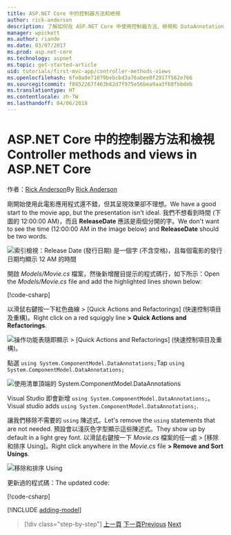 ```yaml
---
title: ASP.NET Core 中的控制器方法和檢視
author: rick-anderson
description: 了解如何在 ASP.NET Core 中使用控制器方法、檢視和 DataAnnotations。
manager: wpickett
ms.author: riande
ms.date: 03/07/2017
ms.prod: asp.net-core
ms.technology: aspnet
ms.topic: get-started-article
uid: tutorials/first-mvc-app/controller-methods-views
ms.openlocfilehash: 6fe0a0e71079bebcbd3a76abee0f2917f562e766
ms.sourcegitcommit: f8852267f463b62d7f975e56bea9aa3f68fbbdeb
ms.translationtype: HT
ms.contentlocale: zh-TW
ms.lasthandoff: 04/06/2018
---
```

# <a name="controller-methods-and-views-in-aspnet-core"></a><span data-ttu-id="bd668-103">ASP.NET Core 中的控制器方法和檢視</span><span class="sxs-lookup"><span data-stu-id="bd668-103">Controller methods and views in ASP.NET Core</span></span>

<span data-ttu-id="bd668-104">作者：[Rick Anderson](https://twitter.com/RickAndMSFT)</span><span class="sxs-lookup"><span data-stu-id="bd668-104">By [Rick Anderson](https://twitter.com/RickAndMSFT)</span></span>

<span data-ttu-id="bd668-105">剛開始使用此電影應用程式還不錯，但其呈現效果卻不理想。</span><span class="sxs-lookup"><span data-stu-id="bd668-105">We have a good start to the movie app, but the presentation isn't ideal.</span></span> <span data-ttu-id="bd668-106">我們不想看到時間 (下圖的 12:00:00 AM)，而且 **ReleaseDate** 應該是兩個分開的字。</span><span class="sxs-lookup"><span data-stu-id="bd668-106">We don't want to see the time (12:00:00 AM in the image below) and **ReleaseDate** should be two words.</span></span>

![索引檢視：Release Date (發行日期) 是一個字 (不含空格)，且每個電影的發行日期均顯示 12 AM 的時間](working-with-sql/_static/m55.png)

<span data-ttu-id="bd668-108">開啟 *Models/Movie.cs* 檔案，然後新增醒目提示的程式碼行，如下所示：</span><span class="sxs-lookup"><span data-stu-id="bd668-108">Open the *Models/Movie.cs* file and add the highlighted lines shown below:</span></span>

[!code-csharp[](start-mvc/sample/MvcMovie/Models/MovieDateWithExtraUsings.cs?name=snippet_1&highlight=13-14)]

<span data-ttu-id="bd668-109">以滑鼠右鍵按一下紅色曲線 > [Quick Actions and Refactorings] \(快速控制項目及重構)。</span><span class="sxs-lookup"><span data-stu-id="bd668-109">Right click on a red squiggly line **> Quick Actions and Refactorings**.</span></span>

  ![操作功能表隨即顯示 **> [Quick Actions and Refactorings] (快速控制項目及重構)**。](controller-methods-views/_static/qa.png)


<span data-ttu-id="bd668-111">點選 `using System.ComponentModel.DataAnnotations;`</span><span class="sxs-lookup"><span data-stu-id="bd668-111">Tap `using System.ComponentModel.DataAnnotations;`</span></span>

  ![使用清單頂端的 System.ComponentModel.DataAnnotations](controller-methods-views/_static/da.png)

  <span data-ttu-id="bd668-113">Visual Studio 即會新增 `using System.ComponentModel.DataAnnotations;`。</span><span class="sxs-lookup"><span data-stu-id="bd668-113">Visual studio adds `using System.ComponentModel.DataAnnotations;`.</span></span>

<span data-ttu-id="bd668-114">讓我們移除不需要的 `using` 陳述式。</span><span class="sxs-lookup"><span data-stu-id="bd668-114">Let's remove the `using` statements that are not needed.</span></span> <span data-ttu-id="bd668-115">預設會以淺灰色字型顯示這些陳述式。</span><span class="sxs-lookup"><span data-stu-id="bd668-115">They show up by default in a light grey font.</span></span> <span data-ttu-id="bd668-116">以滑鼠右鍵按一下 *Movie.cs* 檔案的任一處 > [移除和排序 Using]。</span><span class="sxs-lookup"><span data-stu-id="bd668-116">Right click anywhere in the *Movie.cs* file **> Remove and Sort Usings**.</span></span>

![移除和排序 Using](controller-methods-views/_static/rm.png)

<span data-ttu-id="bd668-118">更新過的程式碼：</span><span class="sxs-lookup"><span data-stu-id="bd668-118">The updated code:</span></span>

[!code-csharp[](./start-mvc/sample/MvcMovie/Models/MovieDate.cs?name=snippet_1)]

<!-- include start -->

[!INCLUDE [adding-model](../../includes/mvc-intro/controller-methods-views.md)]

> [!div class="step-by-step"]
> <span data-ttu-id="bd668-119">[上一頁](working-with-sql.md)
> [下一頁](search.md)</span><span class="sxs-lookup"><span data-stu-id="bd668-119">[Previous](working-with-sql.md)
[Next](search.md)</span></span>  
